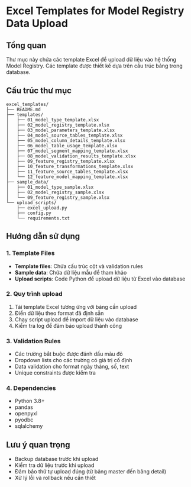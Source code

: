 # Excel Templates for Model Registry Data Upload

## Tổng quan
Thư mục này chứa các template Excel để upload dữ liệu vào hệ thống Model Registry. Các template được thiết kế dựa trên cấu trúc bảng trong database.

## Cấu trúc thư mục
```
excel_templates/
├── README.md
├── templates/
│   ├── 01_model_type_template.xlsx
│   ├── 02_model_registry_template.xlsx
│   ├── 03_model_parameters_template.xlsx
│   ├── 04_model_source_tables_template.xlsx
│   ├── 05_model_column_details_template.xlsx
│   ├── 06_model_table_usage_template.xlsx
│   ├── 07_model_segment_mapping_template.xlsx
│   ├── 08_model_validation_results_template.xlsx
│   ├── 09_feature_registry_template.xlsx
│   ├── 10_feature_transformations_template.xlsx
│   ├── 11_feature_source_tables_template.xlsx
│   └── 12_feature_model_mapping_template.xlsx
├── sample_data/
│   ├── 01_model_type_sample.xlsx
│   ├── 02_model_registry_sample.xlsx
│   └── 09_feature_registry_sample.xlsx
└── upload_scripts/
    ├── excel_upload.py
    ├── config.py
    └── requirements.txt
```

## Hướng dẫn sử dụng

### 1. Template Files
- **Template files**: Chứa cấu trúc cột và validation rules
- **Sample data**: Chứa dữ liệu mẫu để tham khảo
- **Upload scripts**: Code Python để upload dữ liệu từ Excel vào database

### 2. Quy trình upload
1. Tải template Excel tương ứng với bảng cần upload
2. Điền dữ liệu theo format đã định sẵn
3. Chạy script upload để import dữ liệu vào database
4. Kiểm tra log để đảm bảo upload thành công

### 3. Validation Rules
- Các trường bắt buộc được đánh dấu màu đỏ
- Dropdown lists cho các trường có giá trị cố định
- Data validation cho format ngày tháng, số, text
- Unique constraints được kiểm tra

### 4. Dependencies
- Python 3.8+
- pandas
- openpyxl
- pyodbc
- sqlalchemy

## Lưu ý quan trọng
- Backup database trước khi upload
- Kiểm tra dữ liệu trước khi upload
- Đảm bảo thứ tự upload đúng (từ bảng master đến bảng detail)
- Xử lý lỗi và rollback nếu cần thiết 
